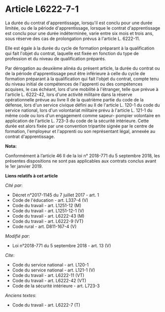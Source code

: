 # Article L6222-7-1

La durée du contrat d'apprentissage, lorsqu'il est conclu pour une durée limitée, ou de la période d'apprentissage, lorsque
le contrat d'apprentissage est conclu pour une durée indéterminée, varie entre six mois et trois ans, sous réserve des cas de
prolongation prévus à l'article L. 6222-11. 

Elle est égale à la durée du cycle de formation préparant à la qualification qui fait l'objet du contrat, laquelle est fixée
en fonction du type de profession et du niveau de qualification préparés. 

Par dérogation au deuxième alinéa du présent article, la durée du contrat ou de la période d'apprentissage peut être
inférieure à celle du cycle de formation préparant à la qualification qui fait l'objet du contrat, compte tenu du niveau
initial de compétences de l'apprenti ou des compétences acquises, le cas échéant, lors d'une mobilité à l'étranger, telle que
prévue à l'article L. 6222-42, lors d'une activité militaire dans la réserve opérationnelle prévue au livre II de la
quatrième partie du code de la défense, lors d'un service civique défini au II de l'article L. 120-1 du code du service
national, lors d'un volontariat militaire prévu à l'article L. 121-1 du même code ou lors d'un engagement comme sapeur-
pompier volontaire en application de l'article L. 723-3 du code de la sécurité intérieure. Cette durée est alors fixée par
une convention tripartite signée par le centre de formation, l'employeur et l'apprenti ou son représentant légal, annexée au
contrat d'apprentissage.

**Nota:**

Conformément à l’article 46 II de la loi n° 2018-771 du 5 septembre 2018, les présentes dispositions ne sont pas applicables
aux contrats conclus avant le 1er janvier 2019.

**Liens relatifs à cet article**

_Cité par_:

  - Décret n°2017-1145 du 7 juillet 2017 - art. 1
  - Code de l'éducation - art. L337-4 (V)
  - Code du travail - art. L1251-12 (M)
  - Code du travail - art. L1251-12-1 (V)
  - Code du travail - art. L6222-43 (M)
  - Code du travail - art. L6222-9 (VT)
  - Code rural - art. D811-167-4 (V)

_Modifié par_:

  - Loi n°2018-771 du 5 septembre 2018 - art. 13 (V)

_Cite_:

  - Code du service national - art. L120-1
  - Code du service national - art. L121-1 (V)
  - Code du travail - art. L6222-11 (VT)
  - Code du travail - art. L6222-42 (VT)
  - Code de la sécurité intérieure - art. L723-3

_Anciens textes_:

  - Code du travail - art. L6222-7 (T)
